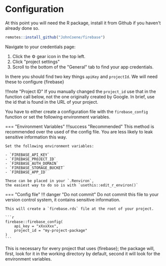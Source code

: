 # Configuration

At this point you will need the R package, install it from Github if you haven't already done so.

```r
remotes::install_github("JohnCoene/firebase")
```

Navigate to your credentials page:

1. Click the :gear: gear icon <i class="fa fa-cog"></i> in the top left.
2. Click "project settings"
3. Scroll to the bottom of the "General" tab to find your app credentials.

In there you should find two key things `apiKey` and `projectId`. We will need these to configure {firebase}

!!!note "Project ID"
	If you manually changed the `project_id` use that in
	the function call below, not the one originally created by Google.
	In brief, use the id that is found in the URL of your project.

You have to either create a configuration file with the
`firebase_config` function or set the following environment variables.

=== "Environment Variables"
	!!!success "Recommended"
		This method is recommended over the used of the config file.
		You are less likely to leak sensitive information this way.

	Set the following environment variables:

	- `FIREBASE_API_KEY`
	- `FIREBASE_PROJECT_ID`
	- `FIREBASE_AUTH_DOMAIN`
	- `FIREBASE_STORAGE_BUCKET`
	- `FIREBASE_APP_ID`

	These can be placed in your `.Renviron`,
	the easiest way to do so is with `usethis::edit_r_environ()`
=== "Config file"
	!!! danger "Do not commit"
			Do not commit this file to your version control system,
			it contains sensitive information.

	This will create a `firebase.rds` file at the root of your project.

	```r
	firebase::firebase_config(
		api_key = "xXxxXxx", 
		project_id = "my-project-package"
	)
	```

This is necessary for every project that uses {firebase}; the package will, first, look for it in the working directory by
default, second it will look for the environment variables. 

